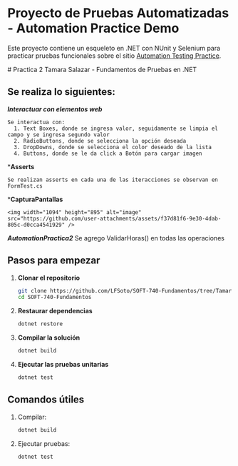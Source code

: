 # Proyecto de Pruebas Automatizadas - Automation Practice Demo

Este proyecto contiene un esqueleto en .NET con NUnit y Selenium para practicar pruebas funcionales sobre el sitio [Automation Testing Practice](https://testautomationpractice.blogspot.com/).

﻿# Practica 2 Tamara Salazar - Fundamentos de Pruebas en .NET

## Se realiza lo siguientes:

***Interactuar con elementos web***
```
Se interactua con:
  1. Text Boxes, donde se ingresa valor, seguidamente se limpia el campo y se ingresa segundo valor
  2. RadioButtons, donde se selecciona la opción deseada
  3. DropDowns, donde se selecciona el color deseado de la lista
  4. Buttons, donde se le da click a Botón para cargar imagen

```

***Asserts**
```
Se realizan asserts en cada una de las iteracciones se observan en FormTest.cs
```


***CapturaPantallas**
```
<img width="1094" height="895" alt="image" src="https://github.com/user-attachments/assets/f37d81f6-9e30-4dab-805c-d0cca4541929" />

```

***AutomationPractica2***
Se agrego ValidarHoras() en todas las operaciones

## Pasos para empezar

1. **Clonar el repositorio**
   ```bash
   git clone https://github.com/LFSoto/SOFT-740-Fundamentos/tree/TamaraSalazar-SeleniumT2
   cd SOFT-740-Fundamentos

2. **Restaurar dependencias**
	```bash
   dotnet restore

3. **Compilar la solución**
	```bash
   dotnet build

4. **Ejecutar las pruebas unitarias**
	```bash
   dotnet test

  ## Comandos útiles

1. Compilar:
	```bash
	dotnet build

2. Ejecutar pruebas:
	```bash
	dotnet test


